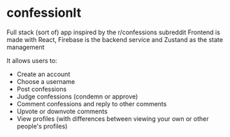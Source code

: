 # confessionIt

Full stack (sort of) app inspired by the r/confessions subreddit
Frontend is made with React, Firebase is the backend service and Zustand as the state management

It allows users to:

- Create an account
- Choose a username
- Post confessions
- Judge confessions (condemn or approve)
- Comment confessions and reply to other comments
- Upvote or downvote comments
- View profiles (with differences between viewing your own or other people's profiles)
